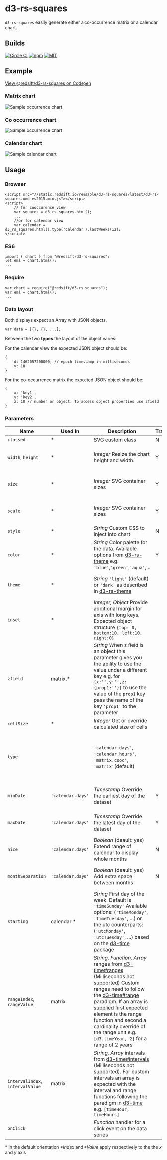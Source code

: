 # d3-rs-squares

`d3-rs-squares` easily generate either a co-occurrence matrix or a calendar chart.

## Builds

[![Circle CI](https://circleci.com/gh/redsift/d3-rs-squares.svg?style=svg)](https://circleci.com/gh/redsift/d3-rs-squares)
[![npm](https://img.shields.io/npm/v/@redsift/d3-rs-squares.svg?style=flat-square)](https://www.npmjs.com/package/@redsift/d3-rs-squares)
[![MIT](https://img.shields.io/badge/license-MIT-blue.svg?style=flat-square)](https://raw.githubusercontent.com/redsift/d3-rs-squares/master/LICENSE)

## Example

[View @redsift/d3-rs-squares on Codepen](http://codepen.io/collection/nJKaBZ/)

### Matrix chart

![Sample occurrence chart](https://bricks.redsift.cloud/reusable/d3-rs-squares.svg?_datum=[{%22x%22:%22a1%22,%22y%22:%22b1%22,%22z%22:10},{%22x%22:%22c1%22,%22y%22:%22d1%22,%22z%22:30}])

### Co occurrence chart

![Sample occurrence chart](https://bricks.redsift.cloud/reusable/d3-rs-squares.svg?_datum=[{%22x%22:%22a%22,%22y%22:%22c%22,%22z%22:3},{%22x%22:%22c%22,%22y%22:%22a%22,%22z%22:13}]&type=matrix.cooc)

### Calendar chart

![Sample calendar chart](https://bricks.redsift.cloud/reusable/d3-rs-squares.svg?_datum=[{%22d%22:1470416243000,%22v%22:10},{%22d%22:1470934643000,%22v%22:20}]&type=calendar.days)

## Usage

### Browser
	
	<script src="//static.redsift.io/reusable/d3-rs-squares/latest/d3-rs-squares.umd-es2015.min.js"></script>
	<script>
		// for cooccurence view
		var squares = d3_rs_squares.html();
		...
		//or for calendar view
		var calendar = d3_rs_squares.html().type('calendar').lastWeeks(12);
	</script>
### ES6

	import { chart } from "@redsift/d3-rs-squares";
	let eml = chart.html();
	...
	
### Require

	var chart = require("@redsift/d3-rs-squares");
	var eml = chart.html();
	...

### Data layout
Both displays expect an Array with JSON objects. 

	var data = [{}, {}, ...];

Between the two **types** the layout of the object varies:

For the calendar view the expected JSON object should be:

	{
		d: 1462057200000, // epoch timestamp in milliseconds 
		v: 10
	}

For the co-occurrence matrix the expected JSON object should be:

	{
		x: 'key1', 
		y: 'key2',
		z: 10 // number or object. To access object properties use zfield
	}

### Parameters

|Name|Used In|Description|Transition|Preview
|----|--------|----------|----------|-------|
|`classed`|* |SVG custom class|N| |
|`width`, `height`|* | *Integer* Resize the chart height and width.|Y|[![Preview of width and height](https://bricks.redsift.cloud/reusable/d3-rs-squares.svg?_datum=[{%22x%22:%22a1%22,%22y%22:%22b1%22,%22z%22:10},{%22x%22:%22c1%22,%22y%22:%22d1%22,%22z%22:30}]&width=1000&height=500)](https://bricks.redsift.cloud/reusable/d3-rs-squares.svg?_datum=[{%22x%22:%22a1%22,%22y%22:%22b1%22,%22z%22:10},{%22x%22:%22c1%22,%22y%22:%22d1%22,%22z%22:30}]&width=1000&height=500)<br>Examples: [Bricks](https://bricks.redsift.cloud/reusable/d3-rs-squares.svg?_datum=[{%22x%22:%22a1%22,%22y%22:%22b1%22,%22z%22:10},{%22x%22:%22c1%22,%22y%22:%22d1%22,%22z%22:30}]&width=1000&height=500) / [CodePen](http://codepen.io/geervesh/pen/dNoMab)
|`size`|* | *Integer* SVG container sizes|Y|[![Preview of size](https://bricks.redsift.cloud/reusable/d3-rs-squares.svg?_datum=[{%22x%22:%22a1%22,%22y%22:%22b1%22,%22z%22:10},{%22x%22:%22c1%22,%22y%22:%22d1%22,%22z%22:30}]&size=400)](https://bricks.redsift.cloud/reusable/d3-rs-squares.svg?_datum=[{%22x%22:%22a1%22,%22y%22:%22b1%22,%22z%22:10},{%22x%22:%22c1%22,%22y%22:%22d1%22,%22z%22:30}]&size=400)<br>Examples: [Bricks](https://bricks.redsift.cloud/reusable/d3-rs-squares.svg?_datum=[{%22x%22:%22a1%22,%22y%22:%22b1%22,%22z%22:10},{%22x%22:%22c1%22,%22y%22:%22d1%22,%22z%22:30}]&size=400) / [CodePen](http://codepen.io/geervesh/pen/EZVqvV)
|`scale`|* | *Integer* SVG container sizes|Y|[![Preview of scale](https://bricks.redsift.cloud/reusable/d3-rs-squares.svg?_datum=[{%22x%22:%22a1%22,%22y%22:%22b1%22,%22z%22:10},{%22x%22:%22c1%22,%22y%22:%22d1%22,%22z%22:30}]&scale=2)](https://bricks.redsift.cloud/reusable/d3-rs-squares.svg?_datum=[{%22x%22:%22a1%22,%22y%22:%22b1%22,%22z%22:10},{%22x%22:%22c1%22,%22y%22:%22d1%22,%22z%22:30}]&scale=2)<br>Examples: [Bricks](https://bricks.redsift.cloud/reusable/d3-rs-squares.svg?_datum=[{%22x%22:%22a1%22,%22y%22:%22b1%22,%22z%22:10},{%22x%22:%22c1%22,%22y%22:%22d1%22,%22z%22:30}]&scale=2) / [CodePen](http://codepen.io/geervesh/pen/egpqMm)
|`style`|* | *String* Custom CSS to inject into chart|N| |
|`color`|* | *String* Color palette for the data. Available options from [d3-rs-theme](https://github.com/Redsift/d3-rs-theme#presentation-color-palette) e.g. `'blue'`,`'green'`,`'aqua'`,... | Y| [![Preview of Color](https://bricks.redsift.io/reusable/d3-rs-squares.svg?_datum=[{%20%22y%22:%20%22Plan%22,%20%22x%22:%20%22Jan%22,%20%22z%22:%20100%20},%20{%20%22y%22:%20%22Bonus%22,%20%22x%22:%20%22Feb%22,%20%22z%22:%20460%20},{%20%22y%22:%20%22Plan%22,%20%22x%22:%20%22Mar%22,%22z%22:%20720%20}]&color=aqua)](https://bricks.redsift.io/reusable/d3-rs-squares.svg?_datum=[{%20%22y%22:%20%22Plan%22,%20%22x%22:%20%22Jan%22,%20%22z%22:%20100%20},%20{%20%22y%22:%20%22Bonus%22,%20%22x%22:%20%22Feb%22,%20%22z%22:%20460%20},{%20%22y%22:%20%22Plan%22,%20%22x%22:%20%22Mar%22,%22z%22:%20720%20}]&color=aqua)<br> Examples: [Bricks](https://bricks.redsift.io/reusable/d3-rs-squares.svg?_datum=[{%20%22y%22:%20%22Plan%22,%20%22x%22:%20%22Jan%22,%20%22z%22:%20100%20},%20{%20%22y%22:%20%22Bonus%22,%20%22x%22:%20%22Feb%22,%20%22z%22:%20460%20},{%20%22y%22:%20%22Plan%22,%20%22x%22:%20%22Mar%22,%22z%22:%20720%20}]&color=aqua) / [CodePen](http://codepen.io/geervesh/pen/amvjak)
|`theme`|* | *String* `'light'` (default) or `'dark'` as described in [d3-rs-theme](https://github.com/Redsift/d3-rs-theme) | | [![Preview of Theme](https://bricks.redsift.io/reusable/d3-rs-squares.svg?_datum=[{%20%22y%22:%20%22Plan%22,%20%22x%22:%20%22Jan%22,%20%22z%22:%20100%20},%20{%20%22y%22:%20%22Bonus%22,%20%22x%22:%20%22Feb%22,%20%22z%22:%20460%20},{%20%22y%22:%20%22Plan%22,%20%22x%22:%20%22Mar%22,%22z%22:%20720%20}]&theme=dark)](https://bricks.redsift.io/reusable/d3-rs-squares.svg?_datum=[{%20%22y%22:%20%22Plan%22,%20%22x%22:%20%22Jan%22,%20%22z%22:%20100%20},%20{%20%22y%22:%20%22Bonus%22,%20%22x%22:%20%22Feb%22,%20%22z%22:%20460%20},{%20%22y%22:%20%22Plan%22,%20%22x%22:%20%22Mar%22,%22z%22:%20720%20}]&theme=dark)<br> Examples: [Bricks](https://bricks.redsift.io/reusable/d3-rs-squares.svg?_datum=[{%20%22y%22:%20%22Plan%22,%20%22x%22:%20%22Jan%22,%20%22z%22:%20100%20},%20{%20%22y%22:%20%22Bonus%22,%20%22x%22:%20%22Feb%22,%20%22z%22:%20460%20},{%20%22y%22:%20%22Plan%22,%20%22x%22:%20%22Mar%22,%22z%22:%20720%20}]&theme=dark) / [CodePen](http://codepen.io/geervesh/pen/pEjxEW)
|`inset`|* |  *Integer, Object* Provide additional margin for axis with long keys. Expected object structure `{top: 0, bottom:10, left:10, right:0}`| | [![Preview of Inset](https://bricks.redsift.cloud/reusable/d3-rs-squares.svg?_datum=[{%22x%22:%22a1%22,%22y%22:%22b1%22,%22z%22:10},{%22x%22:%22c1%22,%22y%22:%22d1%22,%22z%22:30}]&inset=20)](https://bricks.redsift.cloud/reusable/d3-rs-squares.svg?_datum=[{%22x%22:%22a1%22,%22y%22:%22b1%22,%22z%22:10},{%22x%22:%22c1%22,%22y%22:%22d1%22,%22z%22:30}]&inset=20)<br>Examples: [Bricks](https://bricks.redsift.cloud/reusable/d3-rs-squares.svg?_datum=[{%22x%22:%22a1%22,%22y%22:%22b1%22,%22z%22:10},{%22x%22:%22c1%22,%22y%22:%22d1%22,%22z%22:30}]&inset=20) / [CodePen](http://codepen.io/geervesh/pen/kkrApj) 
|`zfield`| matrix.* |*String* When `z` field is an object this parameter gives you the ability to use the value under a different key e.g. for `{x:'',y:'',z:{prop1:''}}` to use the value of the `prop1` key pass the name of the key `'prop1'` to the parameter| | Example: [CodePen](http://codepen.io/geervesh/pen/vXNQOy)
|`cellSize`|* | *Integer* Get or override calculated size of cells | | Example: [CodePen](http://codepen.io/geervesh/pen/YGydbg)
|`type`| |`'calendar.days'`, `'calendar.hours'`, `'matrix.cooc'`, `'matrix'`(default)|  | [![Preview of type](https://bricks.redsift.cloud/reusable/d3-rs-squares.svg?_datum=[%20{%22d%22:%201462057200000,%20%22v%22:%2010},%20{%22d%22:%201462402800000,%20%22v%22:%205},%20{%22d%22:%201464822000000,%20%22v%22:%2015}%20]&type=calendar.days)](https://bricks.redsift.cloud/reusable/d3-rs-squares.svg?_datum=[%20{%22d%22:%201462057200000,%20%22v%22:%2010},%20{%22d%22:%201462402800000,%20%22v%22:%205},%20{%22d%22:%201464822000000,%20%22v%22:%2015}%20]&type=calendar.days)<br>Examples: [Calendar Bricks](https://bricks.redsift.cloud/reusable/d3-rs-squares.svg?_datum=[%20{%22d%22:%201462057200000,%20%22v%22:%2010},%20{%22d%22:%201462402800000,%20%22v%22:%205},%20{%22d%22:%201464822000000,%20%22v%22:%2015}%20]&type=calendar.days) / [Matrix Bricks](https://bricks.redsift.cloud/reusable/d3-rs-squares.svg?_datum=[{%20%22x%22:%20%22jeff.dasovich%22,%22y%22:%20%22jeff.dasovich%22,%22z%22:%20491},{%20%22x%22:%20%22jeff.dasovich%22,%22y%22:%20%22lynn.blair%22,%22z%22:%200},{%20%22x%22:%20%22james.d.steffes%22,%20%22y%22:%20%22kay.mann%22,%22z%22:%200},{%20%22x%22:%20%22james.d.steffes%22,%20%22y%22:%20%22sally.beck%22,%22z%22:%2015}]&type=matrix.cooc) / [Matrix CodePen](http://codepen.io/geervesh/pen/ORrgjO) / [Calendar CodePen](http://codepen.io/geervesh/pen/ORydJV)
|`minDate`| `'calendar.days'` | *Timestamp* Override the earliest day of the dataset | Y| [![Preview of minDate](https://bricks.redsift.cloud/reusable/d3-rs-squares.svg?_datum=[{%22d%22:%201462057100000,%20%22v%22:%202},%20{%22d%22:%201462057200000,%20%22v%22:%2020},%20{%22d%22:%201462402800000,%20%22v%22:%205},%20{%22d%22:%201464822000000,%20%22v%22:%2015}]&nice=false&type=calendar.days&minDate=1462402800000)](https://bricks.redsift.cloud/reusable/d3-rs-squares.svg?_datum=[{%22d%22:%201462057100000,%20%22v%22:%202},%20{%22d%22:%201462057200000,%20%22v%22:%2020},%20{%22d%22:%201462402800000,%20%22v%22:%205},%20{%22d%22:%201464822000000,%20%22v%22:%2015}]&nice=false&type=calendar.days&minDate=1462402800000)<br> Examples: [Bricks](https://bricks.redsift.cloud/reusable/d3-rs-squares.svg?_datum=[{%22d%22:%201462057100000,%20%22v%22:%202},%20{%22d%22:%201462057200000,%20%22v%22:%2020},%20{%22d%22:%201462402800000,%20%22v%22:%205},%20{%22d%22:%201464822000000,%20%22v%22:%2015}]&nice=false&type=calendar.days&minDate=1462402800000) / [CodePen](http://codepen.io/geervesh/pen/WGAExB)
|`maxDate`| `'calendar.days'` | *Timestamp* Override the latest day of the dataset | Y | [![Preview of minDate](https://bricks.redsift.cloud/reusable/d3-rs-squares.svg?_datum=[{%22d%22:%201462057100000,%20%22v%22:%202},%20{%22d%22:%201462057200000,%20%22v%22:%2020},%20{%22d%22:%201462402800000,%20%22v%22:%205},%20{%22d%22:%201464822000000,%20%22v%22:%2015}]&nice=false&type=calendar.days&maxDate=1462057200000)](https://bricks.redsift.cloud/reusable/d3-rs-squares.svg?_datum=[{%22d%22:%201462057100000,%20%22v%22:%202},%20{%22d%22:%201462057200000,%20%22v%22:%2020},%20{%22d%22:%201462402800000,%20%22v%22:%205},%20{%22d%22:%201464822000000,%20%22v%22:%2015}]&nice=false&type=calendar.days&maxDate=1462057200000)<br> Examples: [Bricks](https://bricks.redsift.cloud/reusable/d3-rs-squares.svg?_datum=[{%22d%22:%201462057100000,%20%22v%22:%202},%20{%22d%22:%201462057200000,%20%22v%22:%2020},%20{%22d%22:%201462402800000,%20%22v%22:%205},%20{%22d%22:%201464822000000,%20%22v%22:%2015}]&nice=false&type=calendar.days&maxDate=1462057200000) / [CodePen](http://codepen.io/geervesh/pen/WGAExB)
|`nice` | `'calendar.days'`  | *Boolean* (deault: yes) Extend range of calendar to display whole months | N | Example: [CodePen](http://codepen.io/geervesh/pen/NRxydA)
|`monthSeparation` | `'calendar.days'`| *Boolean* (deault: yes) Add extra space between months| N | [![Preview of monthSeparation](https://bricks.redsift.cloud/reusable/d3-rs-squares.svg?_datum=[{%22d%22:%20978307200000,%22v%22:%208},%20{%22d%22:%20980985600000,%22v%22:%208219},%20{%22d%22:%20983404800000,%22v%22:%2010686}]&nice=false&type=calendar.days&monthSeparation=false)](https://bricks.redsift.cloud/reusable/d3-rs-squares.svg?_datum=[{%22d%22:%20978307200000,%22v%22:%208},%20{%22d%22:%20980985600000,%22v%22:%208219},%20{%22d%22:%20983404800000,%22v%22:%2010686}]&nice=false&type=calendar.days&monthSeparation=false)<br>Examples: [Bricks](https://bricks.redsift.cloud/reusable/d3-rs-squares.svg?_datum=[{%22d%22:%20978307200000,%22v%22:%208},%20{%22d%22:%20980985600000,%22v%22:%208219},%20{%22d%22:%20983404800000,%22v%22:%2010686}]&nice=false&type=calendar.days&monthSeparation=false) / [CodePen](http://codepen.io/geervesh/pen/yaZjgy)  
|`starting`| calendar.* | *String* First day of the week. Default is `'timeSunday'` Available options: (`'timeMonday'`, `'timeTuesday'`, ...) or the utc counterparts: (`'utcMonday'`, `'utcTuesday'`, ...) based on the [d3-time](https://github.com/d3/d3-time) package| | [![Preview of Starting](https://bricks.redsift.cloud/reusable/d3-rs-squares.svg?_datum=[{%22d%22:%20978307200000,%22v%22:%208},%20{%22d%22:%20980985600000,%22v%22:%208219},%20{%22d%22:%20983404800000,%22v%22:%2010686}]&nice=false&type=calendar.days&starting=utcMonday)](https://bricks.redsift.cloud/reusable/d3-rs-squares.svg?_datum=[{%22d%22:%20978307200000,%22v%22:%208},%20{%22d%22:%20980985600000,%22v%22:%208219},%20{%22d%22:%20983404800000,%22v%22:%2010686}]&nice=false&type=calendar.days&starting=utcMonday)<br>Examples: [Bricks](https://bricks.redsift.cloud/reusable/d3-rs-squares.svg?_datum=[{%22d%22:%20978307200000,%22v%22:%208},%20{%22d%22:%20980985600000,%22v%22:%208219},%20{%22d%22:%20983404800000,%22v%22:%2010686}]&nice=false&type=calendar.days&starting=utcMonday) / [CodePen](http://codepen.io/geervesh/pen/JRGkWm)
|`rangeIndex`, `rangeValue`| matrix | *String, Function, Array* ranges from [d3-time#ranges](https://github.com/d3/d3-time#ranges) (Milliseconds not supported) Custom ranges need to follow the [d3-time#range](https://github.com/d3/d3-time#interval_range) paradigm. If an array is supplied first expected element is the range function and second a cardinality override of the range unit e.g. `[d3.timeYear, 2]` for a range of 2 years | | [![Preview of Index & Value Range](https://bricks.redsift.cloud/reusable/d3-rs-squares.svg?_datum=[{%22x%22:%20993999486000,%20%22y%22:993999486000%20,%20%22z%22:8},%20{%22x%22:%20996677886000,%20%22y%22:996677886000,%20%22z%22:17},%20{%22x%22:%201000553960000,%20%22y%22:996677886000,%20%22z%22:%2050}]&rangeIndex=timeYear&intervalIndex=timeMonth&rangeValue=timeWeek&intervalValue=timeDay&tickAxisFormatValue=%25a%0D%0A&tickAxisFormatIndex=%25b)](https://bricks.redsift.cloud/reusable/d3-rs-squares.svg?_datum=[{%22x%22:%20993999486000,%20%22y%22:993999486000%20,%20%22z%22:8},%20{%22x%22:%20996677886000,%20%22y%22:996677886000,%20%22z%22:17},%20{%22x%22:%201000553960000,%20%22y%22:996677886000,%20%22z%22:%2050}]&rangeIndex=timeYear&intervalIndex=timeMonth&rangeValue=timeWeek&intervalValue=timeDay&tickAxisFormatValue=%25a%0D%0A&tickAxisFormatIndex=%25b)<br>Examples: [Bricks](https://bricks.redsift.cloud/reusable/d3-rs-squares.svg?_datum=[{%22x%22:%20993999486000,%20%22y%22:993999486000%20,%20%22z%22:8},%20{%22x%22:%20996677886000,%20%22y%22:996677886000,%20%22z%22:17},%20{%22x%22:%201000553960000,%20%22y%22:996677886000,%20%22z%22:%2050}]&rangeIndex=timeYear&intervalIndex=timeMonth&rangeValue=timeWeek&intervalValue=timeDay&tickAxisFormatValue=%25a%0D%0A&tickAxisFormatIndex=%25b) / [CodePen](http://codepen.io/geervesh/pen/YGqKao)
|`intervalIndex`, `intervalValue`| matrix | *String, Array* intervals from [d3-time#intervals](https://github.com/d3/d3-time#intervals) (Milliseconds not supported). For custom intervals an array is expected with the interval and range functions following the paradigm in [d3-time](https://github.com/d3/d3-time) e.g. `[timeHour, timeHours]` | | [![Preview of Index and Value intervals](https://bricks.redsift.cloud/reusable/d3-rs-squares.svg?_datum=[{%22x%22:%20993999486000,%20%22y%22:993999486000%20,%20%22z%22:8},%20{%22x%22:%20996677886000,%20%22y%22:996677886000,%20%22z%22:17},%20{%22x%22:%201000553960000,%20%22y%22:996677886000,%20%22z%22:%2050}]&rangeIndex=timeYear&intervalIndex=timeWeek&rangeValue=timeWeek&intervalValue=timeDay&tickAxisFormatIndex=%25U&tickAxisFormatValue=%25a)](https://bricks.redsift.cloud/reusable/d3-rs-squares.svg?_datum=[{%22x%22:%20993999486000,%20%22y%22:993999486000%20,%20%22z%22:8},%20{%22x%22:%20996677886000,%20%22y%22:996677886000,%20%22z%22:17},%20{%22x%22:%201000553960000,%20%22y%22:996677886000,%20%22z%22:%2050}]&rangeIndex=timeYear&intervalIndex=timeWeek&rangeValue=timeWeek&intervalValue=timeDay&tickAxisFormatIndex=%25U&tickAxisFormatValue=%25a)<br>Examples: [Bricks](https://bricks.redsift.cloud/reusable/d3-rs-squares.svg?_datum=[{%22x%22:%20993999486000,%20%22y%22:993999486000%20,%20%22z%22:8},%20{%22x%22:%20996677886000,%20%22y%22:996677886000,%20%22z%22:17},%20{%22x%22:%201000553960000,%20%22y%22:996677886000,%20%22z%22:%2050}]&rangeIndex=timeYear&intervalIndex=timeWeek&rangeValue=timeWeek&intervalValue=timeDay&tickAxisFormatIndex=%25U&tickAxisFormatValue=%25a) / [CodePen](http://codepen.io/geervesh/pen/YGqKao) 
|`onClick`| |*Function* handler for a click event on the data series| |



\* In the default orientation *\*Index* and *\*Value* apply respectively to the the *x* and *y* axis 
